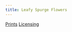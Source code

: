 ```yaml
---
title: Leafy Spurge Flowers
---
```

[Prints](https://pixels.com/featured/leafy-spurge-flowers-brady-lane.html)
[Licensing](https://licensing.pixels.com/featured/leafy-spurge-flowers-brady-lane.html)